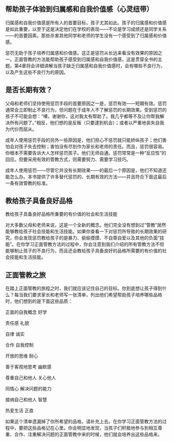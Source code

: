 ## 帮助孩子体验到归属感和自我价值感（心灵纽带）

归属感和自我价值感是所有人的首要目标，孩子尤其如此。孩子的归属感和价值感是如此重要，以至于这是决定他们在学校的表现——不论是学习成绩还是同学关系——的首要因素。那些杀害其他同学和老师的学生没有一个感受到了归属感和价值感。



惩罚无助于孩子培养归属感和价值感。这正是惩罚从长远来看没有效果的原因之一。正面管教的方法能帮助孩子感受到归属感和自我价值感，这是贯穿全书的主题。第4章将会详细讲解当孩子缺乏归属感和自我价值感时，会有哪些不良行为，以及产生这些不良行为的原因。



## 是否长期有效？

父母和老师们坚持使用惩罚手段的首要原因之一是，惩罚有效——短期有效。惩罚通常会立即制止不良行为，但问题在于成年人不了解惩罚的长期效果。受到惩罚的孩子不可能会想：“噢，谢谢你，这对我太有帮助了。我几乎都等不及让你帮我解决所有问题了。”相反，他们想的是反叛（只要逮到机会）；或者以严重地丧失自我为代价而屈从。



成年人使用惩罚手段的另外一些原因是，他们担心不惩罚就只能娇纵孩子；他们害怕会对孩子失去控制；害怕没有尽到作为家长和老师的责任。而且，惩罚很容易。你根本不需要告诉大人怎样惩罚孩子。他们无师自通。惩罚常常是一种“反应性”的回应。但要采用有效的管教方式，则需要努力、需要学习技巧。



成年人使用惩罚——尽管它并没有长期效果——的最后一个原因是，他们不知道还能怎么办。本书提供了许多替代惩罚的、长期有效的方法——并且符合下面这最后一条有效管教的标准。



## 教给孩子具备良好品格

教给孩子具备良好品格所重要的有价值的社会和生活技能



对大多数父母和老师来说，这是一个全新的概念。他们完全没有想到过“管教”居然能够教给孩子社会技能和生活技能。如果你查看一下对惩罚所导致的长期效果的研究，你会发现惩罚教给孩子的是暴力、偷偷摸摸、不自尊自爱以及其他的负面“技能”。在你学习正面管教方法的过程中，你会注意到我们介绍的所有管教方法不但能够制止孩子的不良行为，而且还会教给孩子具备良好的品格所需要的有价值的社会技能和生活技能。



## 正面管教之旅

在踏上正面管教的旅程之时，我们就应该记住自己的目标。你到底想让孩子得到什么？每当我们要求家长和老师写一张清单，列出他们希望帮助孩子培养哪些品格时，他们想到的是下面这些品质：



正面的自我概念 好学



责任感 礼貌



自律 诚实



合作 自我控制



开放的思维 耐心



善于客观地思考 幽默感



尊重自己和他人 关心他人



同情心 解决问题的能力



接纳自己和他人 智慧



热爱生活 正直



如果这个清单遗漏掉了你所希望的品格，请补充上去。在你学习正面管教方法的过程中，要把这些品格记在心里。你会明显地发现，当孩子们积极地参与到相互尊重、合作、注重解决问题的正面管教中来的时候，他们就会培养出这些品格来。

